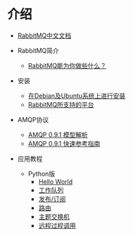 # 介绍

* [RabbitMQ中文文档](README.md)

* RabbitMQ简介
    * [RabbitMQ能为你做些什么？](intro.md)

* 安装
    * [在Debian及Ubuntu系统上进行安装](installing_on_debian_ubuntu.md)
    * [RabbitMQ所支持的平台](platforms.md)

* AMQP协议
    * [AMQP 0.9.1 模型解析](amqp_0-9-1_model_explained.md)
    * [AMQP 0.9.1 快速参考指南](amqp-0-9-1-quickref.md)

* 应用教程
    - Python版
        - [Hello World](hello_world.md)
        - [工作队列](work_queues.md)
        - [发布/订阅](publish_subscribe.md)
        - [路由](routing.md)
        - [主题交换机](topics.md)
        - [远程过程调用](rpc.md)
